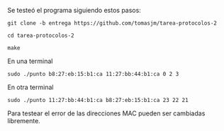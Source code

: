 Se testeó el programa siguiendo estos pasos:

```git clone -b entrega https://github.com/tomasjm/tarea-protocolos-2```

```cd tarea-protocolos-2```

```make```

En una terminal

```sudo ./punto b8:27:eb:15:b1:ca 11:27:bb:44:b1:ca 0 2 3```

En otra terminal

```sudo ./punto 11:27:bb:44:b1:ca b8:27:eb:15:b1:ca 23 22 21```

Para testear el error de las direcciones MAC pueden ser cambiadas libremente.

